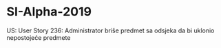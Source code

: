 # SI-Alpha-2019
US: User Story 236: Administrator briše predmet sa odsjeka da bi uklonio nepostojeće predmete <br/>
